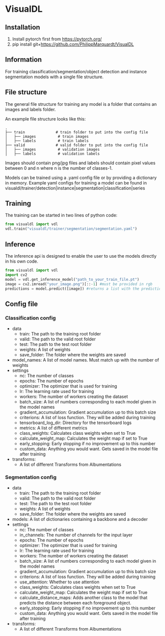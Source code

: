 # VisualDL
## Installation
1. Install pytorch first from https://pytorch.org/
2. pip install git+https://github.com/PhilippMarquardt/VisualDL
## Information
For training classification/segmentation/object detection and instance segmentation models with a single file structure.

## File structure
The general file structure for training any model is a folder that contains an images and labels folder.

An example file structure looks like this:

    .
    ├── train              # train folder to put into the config file
    │   ├── images          # train images
    │   ├── labels          # train labels              
    ├── valid              # valid folder to put into the config file
    │   ├── images          # validation images
    │   ├── labels          # validation labels  
    
Images should contain png/jpg files and labels should contain pixel values between 0 and n where n is the number of classes-1.

Models can be trained using a .yaml config file or by providing a dictionary in memory.
Example yaml configs for training a model can be found in visualdl/trainer/detection|instance|segmentation|classification|series

## Training
The training can be started in two lines of python code:

```python
from visualdl import vdl
vdl.train("visualdl/trainer/segmentation/segmentation.yaml")
```

## Inference
The inference api is designed to enable the user to use the models directly in his own code. 

```python
from visualdl import vdl
import cv2
model = vdl.get_inference_model("path_to_your_train_file.pt")
image = cv2.imread("your_image.png")[::-1] #must be provided in rgb
predictions = model.predict([image]) #returns a list with the prediction for each provided image
```

## Config file
### Classification config

* data
    * train: The path to the training root folder
    * valid: The path to the valid root folder
    * test: The path to the test root folder
    * weights: A list of weights
    * save_folder: The folder where the weights are saved
* model_names: A list of model names. Must match up with the number of weights
* settings
    *  nc: The number of classes
    *  epochs: The number of epochs
    *  optimizer: The optimizer that is used for training
    *  lr: The learning rate used for training
    *  workers: The number of workers creating the dataset
    *  batch_size: A list of numbers corresponding to each model given in the model names
    *  gradient_accumulation: Gradient accumulation up to this batch size
    *  criterions: A list of loss function. They will be added during training
    *  tensorboard_log_dir: Directory for the tensorboard logs
    *  metrics: A list of different metrics
    *  class_weights: Calculates class weights when set to True
    *  calculate_weight_map: Calculates the weight map if set to True
    *  early_stopping: Early stopping if no improvement up to this number
    *  custom_data: Anything you would want. Gets saved in the model file after training
* transforms:
    * A list of different Transforms from Albumentations    

### Segmentation config
* data
    * train: The path to the training root folder
    * valid: The path to the valid root folder
    * test: The path to the test root folder
    * weights: A list of weights
    * save_folder: The folder where the weights are saved
* models: A list of dictionaries containing a backbone and a decoder
* settings
    * nc: The number of classes 
    * in_channels: The number of channels for the input layer
    * epochs: The number of epochs
    * optimizer: The optimizer that is used for training
    * lr: The learning rate used for training
    *  workers: The number of workers creating the dataset
    *  batch_size: A list of numbers corresponding to each model given in the model names
    *  gradient_accumulation: Gradient accumulation up to this batch size
    *  criterions: A list of loss function. They will be added during training
    *  use_attention: Whether to use attention
    *  class_weights: Calculates class weights when set to True
    *  calculate_weight_map: Calculates the weight map if set to True
    *  calculate_distance_maps: Adds another class to the model that predicts the distance between each foreground object.
    *  early_stopping: Early stopping if no improvement up to this number
    *  custom_data: Anything you would want. Gets saved in the model file after training
* transforms:
    * A list of different Transforms from Albumentations
    





   
